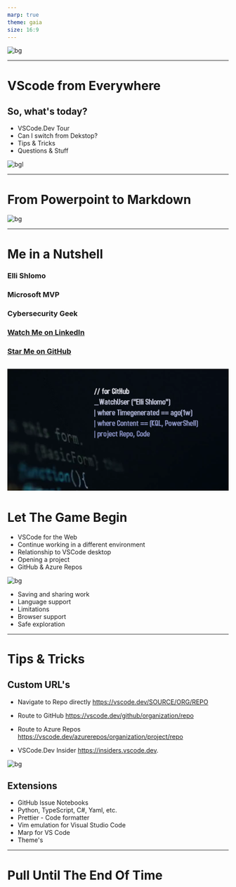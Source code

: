 ```yaml
---
marp: true
theme: gaia
size: 16:9
---
```


![bg](https://scontent.ftlv5-1.fna.fbcdn.net/v/t39.30808-6/275613691_10159829161139704_9073000208125609507_n.png?stp=dst-jpg&_nc_cat=100&ccb=1-5&_nc_sid=8631f5&_nc_ohc=FdyB8biGMuIAX9ZLkbw&tn=oRh_mSy4MFbuzM4t&_nc_ht=scontent.ftlv5-1.fna&oh=00_AT_Vir7ilaFyP_GtviFOPi5-WFvHo0CgbZ9kKgyaLF3D2Q&oe=623D27B9)

---

# **VScode from Everywhere**

## **So, what's today?**
- VSCode.Dev Tour
- Can I switch from Dekstop? 
- Tips & Tricks
- Questions & Stuff

![bgl](https://misconfig.io/wp-content/uploads/2022/03/screenshot_75.png)

---

# **From Powerpoint to Markdown**
![bg](https://geekmasher.dev/media/memes/HotlineBling-Marp.jpg)

---

# **Me in a Nutshell**

### Elli Shlomo
### Microsoft MVP 
### Cybersecurity Geek
### [Watch Me on LinkedIn](https://www.linkedin.com/in/elishlomo/)
### [Star Me on GitHub](https://github.com/eshlomo1)
![bg right](https://github.com/eshlomo1/eshlomo1/blob/master/ElliShlomo.png)
---

# **Let The Game Begin**

- VSCode for the Web
- Continue working in a different environment
- Relationship to VSCode desktop
- Opening a project
- GitHub & Azure Repos

![bg](https://i.imgflip.com/2rxr4x.jpg)

- Saving and sharing work
- Language support
- Limitations
- Browser support
- Safe exploration

---

# **Tips & Tricks**

## Custom URL's

- Navigate to Repo directly
https://vscode.dev/SOURCE/ORG/REPO

- Route to GitHub 
https://vscode.dev/github/organization/repo

- Route to Azure Repos
https://vscode.dev/azurerepos/organization/project/repo

- VSCode.Dev Insider 
https://insiders.vscode.dev.

![bg](https://memegenerator.net/img/instances/56299385/show-me-your-tips.jpg)

## Extensions
- GitHub Issue Notebooks
- Python, TypeScript, C#, Yaml, etc.
- Prettier - Code formatter 
- Vim emulation for Visual Studio Code
- Marp for VS Code
- Theme's

---

# **Pull Until The End Of Time**

